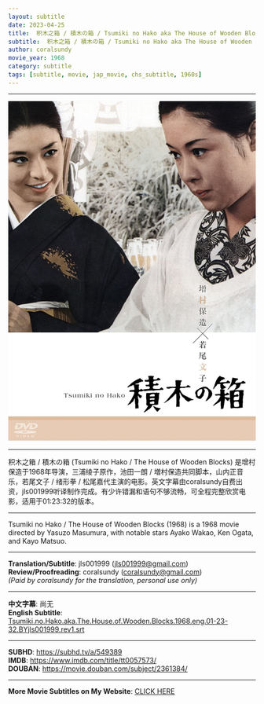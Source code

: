 ```yaml
---
layout: subtitle
date: 2023-04-25
title:  积木之箱 / 積木の箱 / Tsumiki no Hako aka The House of Wooden Blocks 1968 Subtitle (Chinese)
subtitle:  积木之箱 / 積木の箱 / Tsumiki no Hako aka The House of Wooden Blocks 1968 Subtitle (Chinese)
author: coralsundy
movie_year: 1968
category: subtitle
tags: [subtitle, movie, jap_movie, chs_subtitle, 1960s]
---
```


------

<img src="../assets/tt0220820.jpg" alt="tt0220820_cover_art" />

------

积木之箱 / 積木の箱 (Tsumiki no Hako / The House of Wooden Blocks) 是增村保造于1968年导演，三浦绫子原作，池田一朗 / 増村保造共同脚本，山内正音乐，若尾文子 / 绪形拳 / 松尾嘉代主演的电影。英文字幕由coralsundy自费出资，jls001999听译制作完成。有少许错漏和语句不够流畅，可全程完整欣赏电影，适用于01:23:32的版本。

------

Tsumiki no Hako / The House of Wooden Blocks (1968) is a 1968 movie directed by Yasuzo Masumura, with notable stars Ayako Wakao, Ken Ogata, and Kayo Matsuo.

------

**Translation/Subtitle**: jls001999 (jls001999@gmail.com)<br>
**Review/Proofreading**: coralsundy (coralsundy@gmail.com)<br>
*(Paid by coralsundy for the translation, personal use only)*

------

**中文字幕**: 尚无<br>
**English Subtitle**: [Tsumiki.no.Hako.aka.The.House.of.Wooden.Blocks.1968.eng.01-23-32.BYjls001999.rev1.srt](../subtitles/Tsumiki.no.Hako.aka.The.House.of.Wooden.Blocks.1968.eng.01-23-32.BYjls001999.rev1.srt)

------

**SUBHD**: <https://subhd.tv/a/549389><br>
**IMDB**: <https://www.imdb.com/title/tt0057573/><br>
**DOUBAN**: <https://movie.douban.com/subject/2361384/>

------

**More Movie Subtitles on My Website**: <a href='{% post_url 2021-01-10-subtitles-summary-list %}'>CLICK HERE</a>


